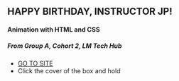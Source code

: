 ## HAPPY BIRTHDAY, INSTRUCTOR JP!

#### Animation with HTML and CSS
##### From Group A, Cohort 2, LM Tech Hub

* [GO TO SITE](https://debeemedia.github.io/happy_birthday_JP/)
* Click the cover of the box and hold